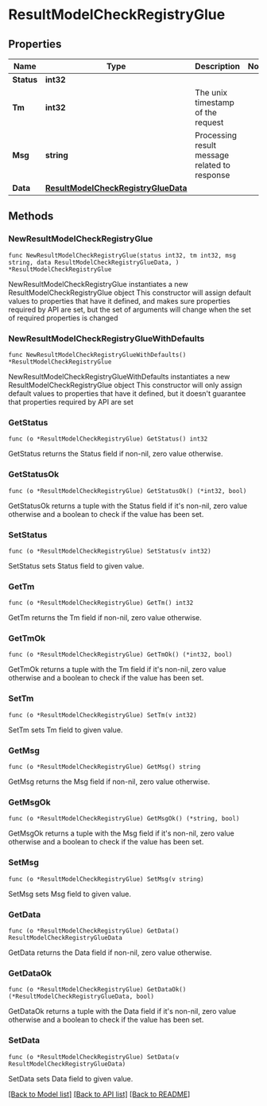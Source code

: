 # ResultModelCheckRegistryGlue

## Properties

Name | Type | Description | Notes
------------ | ------------- | ------------- | -------------
**Status** | **int32** |  | 
**Tm** | **int32** | The unix timestamp of the request | 
**Msg** | **string** | Processing result message related to response | 
**Data** | [**ResultModelCheckRegistryGlueData**](ResultModelCheckRegistryGlueData.md) |  | 

## Methods

### NewResultModelCheckRegistryGlue

`func NewResultModelCheckRegistryGlue(status int32, tm int32, msg string, data ResultModelCheckRegistryGlueData, ) *ResultModelCheckRegistryGlue`

NewResultModelCheckRegistryGlue instantiates a new ResultModelCheckRegistryGlue object
This constructor will assign default values to properties that have it defined,
and makes sure properties required by API are set, but the set of arguments
will change when the set of required properties is changed

### NewResultModelCheckRegistryGlueWithDefaults

`func NewResultModelCheckRegistryGlueWithDefaults() *ResultModelCheckRegistryGlue`

NewResultModelCheckRegistryGlueWithDefaults instantiates a new ResultModelCheckRegistryGlue object
This constructor will only assign default values to properties that have it defined,
but it doesn't guarantee that properties required by API are set

### GetStatus

`func (o *ResultModelCheckRegistryGlue) GetStatus() int32`

GetStatus returns the Status field if non-nil, zero value otherwise.

### GetStatusOk

`func (o *ResultModelCheckRegistryGlue) GetStatusOk() (*int32, bool)`

GetStatusOk returns a tuple with the Status field if it's non-nil, zero value otherwise
and a boolean to check if the value has been set.

### SetStatus

`func (o *ResultModelCheckRegistryGlue) SetStatus(v int32)`

SetStatus sets Status field to given value.


### GetTm

`func (o *ResultModelCheckRegistryGlue) GetTm() int32`

GetTm returns the Tm field if non-nil, zero value otherwise.

### GetTmOk

`func (o *ResultModelCheckRegistryGlue) GetTmOk() (*int32, bool)`

GetTmOk returns a tuple with the Tm field if it's non-nil, zero value otherwise
and a boolean to check if the value has been set.

### SetTm

`func (o *ResultModelCheckRegistryGlue) SetTm(v int32)`

SetTm sets Tm field to given value.


### GetMsg

`func (o *ResultModelCheckRegistryGlue) GetMsg() string`

GetMsg returns the Msg field if non-nil, zero value otherwise.

### GetMsgOk

`func (o *ResultModelCheckRegistryGlue) GetMsgOk() (*string, bool)`

GetMsgOk returns a tuple with the Msg field if it's non-nil, zero value otherwise
and a boolean to check if the value has been set.

### SetMsg

`func (o *ResultModelCheckRegistryGlue) SetMsg(v string)`

SetMsg sets Msg field to given value.


### GetData

`func (o *ResultModelCheckRegistryGlue) GetData() ResultModelCheckRegistryGlueData`

GetData returns the Data field if non-nil, zero value otherwise.

### GetDataOk

`func (o *ResultModelCheckRegistryGlue) GetDataOk() (*ResultModelCheckRegistryGlueData, bool)`

GetDataOk returns a tuple with the Data field if it's non-nil, zero value otherwise
and a boolean to check if the value has been set.

### SetData

`func (o *ResultModelCheckRegistryGlue) SetData(v ResultModelCheckRegistryGlueData)`

SetData sets Data field to given value.



[[Back to Model list]](../README.md#documentation-for-models) [[Back to API list]](../README.md#documentation-for-api-endpoints) [[Back to README]](../README.md)


